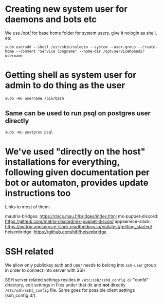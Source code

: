 # Creating new system user for daemons and bots etc

We use /opt/ for base home folder for system users, give it nologin as shell, etc

`sudo useradd --shell /usr/sbin/nologin --system --user-group --create-home --comment "Service longname" --home-dir /opt/servicehomedir username`

# Getting shell as system user for admin to do thing as the user
`sudo -Hu username /bin/bash`

## Same can be used to run psql on postgres user directly
`sudo -Hu postgres psql`

# We've used "directly on the host" installations for everything, following given documentation per bot or automaton, provides update instructions too

Links to most of them:

mautrix-bridges: https://docs.mau.fi/bridges/index.html
mx-puppet-discord: https://github.com/matrix-discord/mx-puppet-discord
appservice-slack: https://matrix-appservice-slack.readthedocs.io/en/latest/getting_started/
heisenbridge: https://github.com/hifi/heisenbridge

# SSH related

We allow only publickey auth and user needs to belong into `ssh-user` group in order to connect into server with SSH

SSH server related settings resides in `/etc/ssh/sshd_config.d/` "confd" directory, edit settings in files under that dir and **not** directly `/etc/ssh/sshd_config` file. Same goes for possible client settings (ssh_config.d/).
